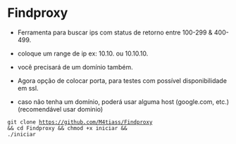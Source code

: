 # Findproxy

- Ferramenta para buscar ips com status de retorno entre 100-299 & 400-499.
- coloque um range de ip ex: 10.10. ou 10.10.10.
- você precisará de um domínio também.

- Agora opção de colocar porta, para testes com possível disponibilidade em ssl.
- caso não tenha um domínio, poderá usar alguma host (google.com, etc.)(recomendável usar dominio)

<code>git clone https://github.com/M4tiass/Findproxy && cd Findproxy && chmod +x iniciar && ./iniciar<code>
